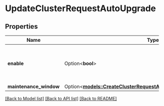 # UpdateClusterRequestAutoUpgrade

## Properties

Name | Type | Description | Notes
------------ | ------------- | ------------- | -------------
**enable** | Option<**bool**> | Defines whether auto upgrade is enabled for the cluster. | [optional]
**maintenance_window** | Option<[**models::CreateClusterRequestAutoUpgradeMaintenanceWindow**](CreateCluster_request_auto_upgrade_maintenance_window.md)> |  | [optional]

[[Back to Model list]](../README.md#documentation-for-models) [[Back to API list]](../README.md#documentation-for-api-endpoints) [[Back to README]](../README.md)


